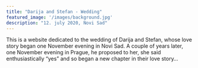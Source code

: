 ```yaml
---
title: "Darija and Stefan - Wedding"
featured_image: '/images/background.jpg'
description: "12. july 2020, Novi Sad"
---
```



This is a website dedicated to the wedding of Darija and Stefan, whose love story began one November evening in Novi Sad. 
A couple of years later, one November evening in Prague, he proposed to her, she said enthusiastically “yes” and so began a new chapter in their love story…
